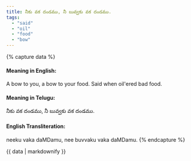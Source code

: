 ```yaml
---
title: నీకు వక దండము, నీ బువ్వకు వక దండము.
tags:
  - "said"
  - "oil"
  - "food"
  - "bow"
---
```


{% capture data %}
#### Meaning in English:
A bow to you, a bow to your food.
Said when oil'ered bad food.

#### Meaning in Telugu:
నీకు వక దండము, నీ బువ్వకు వక దండము.

#### English Transliteration:
neeku vaka daMDamu, nee buvvaku vaka daMDamu.
{% endcapture %}

<div class="notice">{{ data | markdownify }}</div>


